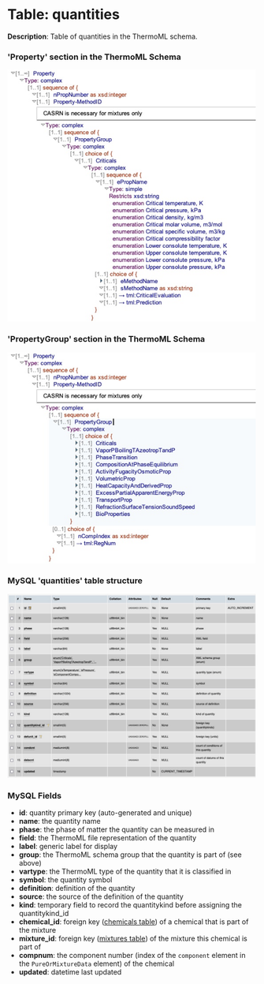 # Table: quantities

**Description**: Table of quantities in the ThermoML schema.

### 'Property' section in the ThermoML Schema
![ThermML Schema1](../images/thermoml/thermoml_schema_property.jpg)

### 'PropertyGroup' section in the ThermoML Schema
![ThermML Schema2](../images/thermoml/thermoml_schema_propertygroup.jpg)

### MySQL 'quantities' table structure
![MySQL Structure](../images/mysql/mysql_quantities.jpg)

### MySQL Fields
* **id**: quantity primary key (auto-generated and unique)
* **name**: the quantity name
* **phase**: the phase of matter the quantity can be measured in
* **field**: the ThermoML file representation of the quantity
* **label**: generic label for display
* **group**: the ThermoML schema group that the quantity is part of (see above)
* **vartype**: the ThermoML type of the quantity that it is classified in
* **symbol**: the quantity symbol
* **definition**: definition of the quantity
* **source**: the source of the definition of the quantity
* **kind**: temporary field to record the quantitykind before assigning the quantitykind_id
* **chemical_id**: foreign key ([chemicals table](table_chemicals.md)) of a chemical that is part of the mixture
* **mixture_id**: foreign key ([mixtures table](table_mixtures.md)) of the mixture this chemical is part of
* **compnum**: the component number (index of the `component` element in the `PureOrMixtureData` element) of the chemical
* **updated**: datetime last updated
